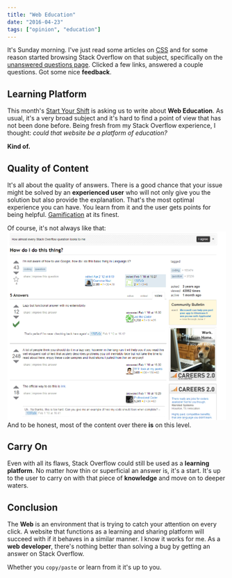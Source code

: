 ```yaml
---
title: "Web Education"
date: "2016-04-23"
tags: ["opinion", "education"]
---
```


It's Sunday morning. I've just read some articles on [CSS](http://jpedroribeiro.com/tag/css/) and for some reason started browsing Stack Overflow on that subject, specifically on the [unanswered questions page](http://stackoverflow.com/unanswered/tagged/css). Clicked a few links, answered a couple questions. Got some nice **feedback**.

## Learning Platform

This month's [Start Your Shift](https://twitter.com/hashtag/startYourShift) is asking us to write about **Web Education**. As usual, it's a very broad subject and it's hard to find a point of view that has not been done before. Being fresh from my Stack Overflow experience, I thought: _could that website be a platform of education?_

**Kind of.**

## Quality of Content

It's all about the quality of answers. There is a good chance that your issue might be solved by an **experienced user** who will not only give you the solution but also provide the explanation. That's the most optimal experience you can have. You learn from it and the user gets points for being helpful. [Gamification](https://en.wikipedia.org/wiki/Gamification) at its finest.

Of course, it's not always like that: ![Every Stack Overflow Question](images/dOLkgVR.png) And to be honest, most of the content over there **is** on this level.

## Carry On

Even with all its flaws, Stack Overflow could still be used as a **learning platform**. No matter how thin or superficial an answer is, it's a start. It's up to the user to carry on with that piece of **knowledge** and move on to deeper waters.

## Conclusion

The **Web** is an environment that is trying to catch your attention on every click. A website that functions as a learning and sharing platform will succeed with if it behaves in a similar manner. I know it works for me. As a **web developer**, there's nothing better than solving a bug by getting an answer on Stack Overflow.

Whether you `copy/paste` or learn from it it's up to you.
